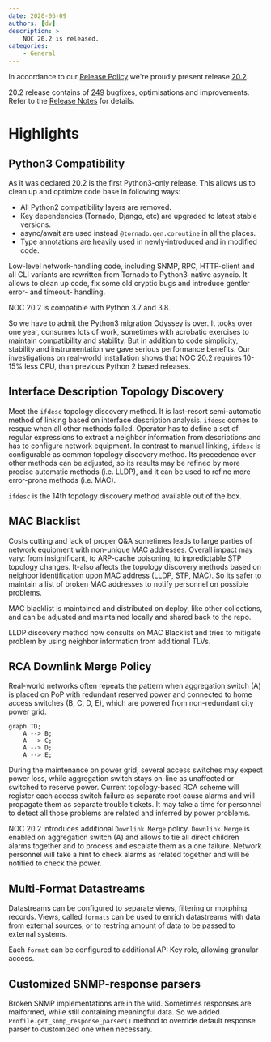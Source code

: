 ```yaml
---
date: 2020-06-09
authors: [dv]
description: >
    NOC 20.2 is released.
categories:
    - General
---
```

In accordance to our [Release Policy](/release-policy/)
we're proudly present release [20.2](https://code.getnoc.com/noc/noc/tags/20.2).

20.2 release contains of [249](https://code.getnoc.com/noc/noc/merge_requests?scope=all&state=merged&milestone_title=20.2) bugfixes, optimisations and improvements.
Refer to the [Release Notes](https://docs.getnoc.com/master/releases/20_2/)
for details.

# Highlights

## Python3 Compatibility

As it was declared 20.2 is the first Python3-only release. This allows us to clean up
and optimize code base in following ways:

* All Python2 compatibility layers are removed.
* Key dependencies (Tornado, Django, etc) are upgraded to latest stable versions.
* async/await are used instead `@tornado.gen.coroutine` in all the places.
* Type annotations are heavily used in newly-introduced and in modified code.

Low-level network-handling code, including SNMP, RPC, HTTP-client and
all CLI variants are rewritten from Tornado to Python3-native asyncio.
It allows to clean up code, fix some old cryptic bugs and introduce
gentler error- and timeout- handling.

NOC 20.2 is compatible with Python 3.7 and 3.8.

So we have to admit the Python3 migration Odyssey is over. It tooks
over one year, consumes lots of work, sometimes with acrobatic exercises
to maintain compatibility and stability. But in addition to code
simplicity, stability and instrumentation we gave serious performance benefits. Our
investigations on real-world installation shows that NOC 20.2 requires
10-15% less CPU, than previous Python 2 based releases.


## Interface Description Topology Discovery

Meet the `ifdesc` topology discovery method. It is
last-resort semi-automatic method of linking based on interface
description analysis. `ifdesc` comes to resque when all other
methods failed. Operator has to define a set of regular expressions
to extract a neighbor information from descriptions and has to
configure network equipment. In contrast to manual linking,
`ifdesc` is configurable as common topology discovery method.
Its precedence over other methods can be adjusted, so its results
may be refined by more precise automatic methods (i.e. LLDP), and it can be
used to refine more error-prone methods (i.e. MAC).

`ifdesc` is the 14th topology discovery method available out of the box.


## MAC Blacklist


Costs cutting and lack of proper Q&A sometimes leads to large parties
of network equipment with non-unique MAC addresses. Overall
impact may vary: from insignificant, to ARP-cache poisoning, to inpredictable
STP topology changes. It-also affects the topology discovery methods
based on neighbor identification upon MAC address (LLDP, STP, MAC).
So its safer to maintain a list of broken MAC addresses to notify
personnel on possible problems.

MAC blacklist is maintained and distributed on deploy, like other
collections, and can be adjusted and maintained locally and shared back
to the repo.

LLDP discovery method now consults on MAC Blacklist and tries to mitigate
problem by using neighbor information from additional TLVs.


## RCA Downlink Merge Policy

Real-world networks often repeats the pattern when
aggregation switch (A) is placed on PoP with redundant reserved power
and connected to home access switches (B, C, D, E), which are
powered from non-redundant city power grid.


    graph TD;
        A --> B;
        A --> C;
        A --> D;
        A --> E;

During the maintenance on power grid, several access switches may
expect power loss, while aggregation switch stays on-line as
unaffected or switched to reserve power. Current topology-based RCA
scheme will register each access switch failure as separate root cause
alarms and will propagate them as separate trouble tickets. It may
take a time for personnel to detect all those problems are related
and inferred by power problems.

NOC 20.2 introduces additional `Downlink Merge` policy. `Downlink Merge`
is enabled on aggregation switch (A) and allows to tie all direct
children alarms together and to process and escalate them as a one failure.
Network personnel will take a hint to check alarms as related together
and will be notified to check the power.


## Multi-Format Datastreams

Datastreams can be configured to separate views, filtering or morphing
records. Views, called `formats` can be used to enrich datastreams
with data from external sources, or to restring amount of data
to be passed to external systems.

Each `format` can be configured to additional API Key role, allowing
granular access.


## Customized SNMP-response parsers

Broken SNMP implementations are in the wild. Sometimes responses
are malformed, while still containing meaningful data. So we added
`Profile.get_snmp_response_parser()` method to override default
response parser to customized one when necessary.
